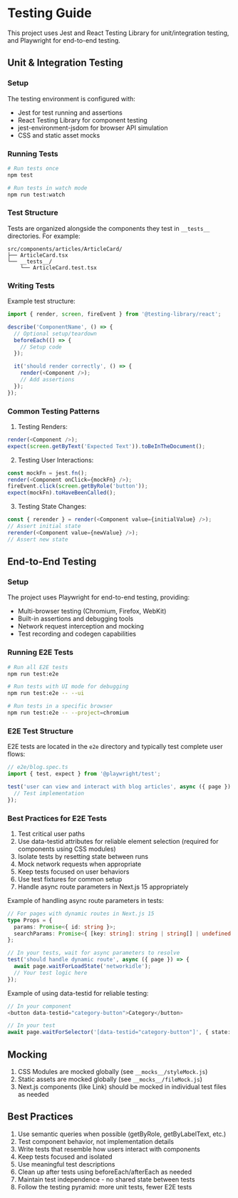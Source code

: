 # Testing Guide

This project uses Jest and React Testing Library for unit/integration testing, and Playwright for end-to-end testing.

## Unit & Integration Testing

### Setup

The testing environment is configured with:
- Jest for test running and assertions
- React Testing Library for component testing
- jest-environment-jsdom for browser API simulation
- CSS and static asset mocks

### Running Tests

```bash
# Run tests once
npm test

# Run tests in watch mode
npm run test:watch
```

### Test Structure

Tests are organized alongside the components they test in `__tests__` directories. For example:
```
src/components/articles/ArticleCard/
├── ArticleCard.tsx
└── __tests__/
    └── ArticleCard.test.tsx
```

### Writing Tests

Example test structure:

```typescript
import { render, screen, fireEvent } from '@testing-library/react';

describe('ComponentName', () => {
  // Optional setup/teardown
  beforeEach(() => {
    // Setup code
  });

  it('should render correctly', () => {
    render(<Component />);
    // Add assertions
  });
});
```

### Common Testing Patterns

1. Testing Renders:
```typescript
render(<Component />);
expect(screen.getByText('Expected Text')).toBeInTheDocument();
```

2. Testing User Interactions:
```typescript
const mockFn = jest.fn();
render(<Component onClick={mockFn} />);
fireEvent.click(screen.getByRole('button'));
expect(mockFn).toHaveBeenCalled();
```

3. Testing State Changes:
```typescript
const { rerender } = render(<Component value={initialValue} />);
// Assert initial state
rerender(<Component value={newValue} />);
// Assert new state
```

## End-to-End Testing

### Setup

The project uses Playwright for end-to-end testing, providing:
- Multi-browser testing (Chromium, Firefox, WebKit)
- Built-in assertions and debugging tools
- Network request interception and mocking
- Test recording and codegen capabilities

### Running E2E Tests

```bash
# Run all E2E tests
npm run test:e2e

# Run tests with UI mode for debugging
npm run test:e2e -- --ui

# Run tests in a specific browser
npm run test:e2e -- --project=chromium
```

### E2E Test Structure

E2E tests are located in the `e2e` directory and typically test complete user flows:

```typescript
// e2e/blog.spec.ts
import { test, expect } from '@playwright/test';

test('user can view and interact with blog articles', async ({ page }) => {
  // Test implementation
});
```

### Best Practices for E2E Tests

1. Test critical user paths
2. Use data-testid attributes for reliable element selection (required for components using CSS modules)
3. Isolate tests by resetting state between runs
4. Mock network requests when appropriate
5. Keep tests focused on user behaviors
6. Use test fixtures for common setup
7. Handle async route parameters in Next.js 15 appropriately

Example of handling async route parameters in tests:
```typescript
// For pages with dynamic routes in Next.js 15
type Props = {
  params: Promise<{ id: string }>;
  searchParams: Promise<{ [key: string]: string | string[] | undefined }>;
};

// In your tests, wait for async parameters to resolve
test('should handle dynamic route', async ({ page }) => {
  await page.waitForLoadState('networkidle');
  // Your test logic here
});
```

Example of using data-testid for reliable testing:
```typescript
// In your component
<button data-testid="category-button">Category</button>

// In your test
await page.waitForSelector('[data-testid="category-button"]', { state: 'visible' });
```

## Mocking

1. CSS Modules are mocked globally (see `__mocks__/styleMock.js`)
2. Static assets are mocked globally (see `__mocks__/fileMock.js`)
3. Next.js components (like Link) should be mocked in individual test files as needed

## Best Practices

1. Use semantic queries when possible (getByRole, getByLabelText, etc.)
2. Test component behavior, not implementation details
3. Write tests that resemble how users interact with components
4. Keep tests focused and isolated
5. Use meaningful test descriptions
6. Clean up after tests using beforeEach/afterEach as needed
7. Maintain test independence - no shared state between tests
8. Follow the testing pyramid: more unit tests, fewer E2E tests
